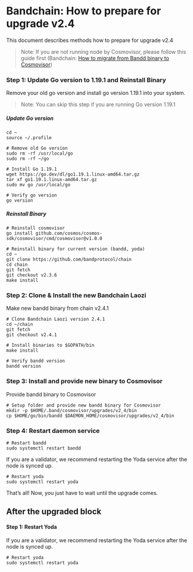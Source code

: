 # Bandchain: How to prepare for upgrade v2.4

This document describes methods how to prepare for upgrade v2.4

> Note: If you are not running node by Cosmovisor, please follow this guide first (Bandchain: [How to migrate from Bandd binary to Cosmovisor](https://github.com/bandprotocol/launch/blob/master/laozi-mainnet/docs/migrate-bandd-binary-to-cosmovisor.md))


### Step 1: Update Go version to 1.19.1 and Reinstall Binary
Remove your old go version and install go version 1.19.1 into your system. 

> Note: You can skip this step if you are running Go version 1.19.1

##### Update Go version
```
cd ~
source ~/.profile

# Remove old Go version
sudo rm -rf /usr/local/go
sudo rm -rf ~/go

# Install Go 1.19.1
wget https://go.dev/dl/go1.19.1.linux-amd64.tar.gz
tar xf go1.19.1.linux-amd64.tar.gz
sudo mv go /usr/local/go

# Verify go version
go version
```

##### Reinstall Binary
```
# Reinstall cosmovisor
go install github.com/cosmos/cosmos-sdk/cosmovisor/cmd/cosmovisor@v1.0.0

# Reinstall binary for current version (bandd, yoda)
cd ~
git clone https://github.com/bandprotocol/chain
cd chain
git fetch
git checkout v2.3.6
make install
```

### Step 2: Clone & Install the new Bandchain Laozi
Make new bandd binary from chain v2.4.1

```
# Clone Bandchain Laozi version 2.4.1
cd ~/chain
git fetch
git checkout v2.4.1

# Install binaries to $GOPATH/bin
make install

# Verify bandd version
bandd version
```

### Step 3: Install and provide new binary to Cosmovisor
Provide bandd binary to Cosmovisor

```
# Setup folder and provide new bandd binary for Cosmovisor
mkdir -p $HOME/.band/cosmovisor/upgrades/v2_4/bin
cp $HOME/go/bin/bandd $DAEMON_HOME/cosmovisor/upgrades/v2_4/bin
```

### Step 4: Restart daemon service

```
# Restart bandd
sudo systemctl restart bandd
```

If you are a validator, we recommend restarting the Yoda service after the node is synced up.

```
# Restart yoda
sudo systemctl restart yoda
```

That’s all! Now, you just have to wait until the upgrade comes.

## After the upgraded block

#### Step 1: Restart Yoda
If you are a validator, we recommend restarting the Yoda service after the node is synced up.

```
# Restart yoda
sudo systemctl restart yoda
```
